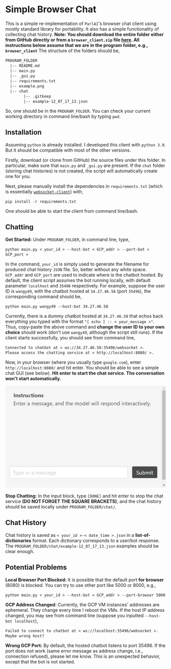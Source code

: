 # __Simple Browser Chat__
This is a simple re-implementation of `ParlAI`'s browser chat client using mostly standard library for portability. It also has a simple functionality of collecting chat history. __Note: You should download the entire folder either from GitHub directly or from a `browser_client.zip` file [here](https://github.com/Guest400123064/empathic-bot/tree/main/uploads). All instructions below assume that we are in the program folder, e.g., `browser_client`__ The structure of the folders should be,
```
PROGRAM_FOLDER
  |-- README.md
  |-- main.py
  |-- _gui.py
  |-- requirements.txt
  |-- example.png
  |-- chat
        |-- .gitkeep
        |-- example-12_07_17_13.json
```
So, one should be in the `PROGRAM_FOLDER`. You can check your current working directory in command line/bash by typing `pwd`.

## __Installation__
Assuming `python` is already installed. I developed this client with `python 3.9`. But it should be compatible with most of the other versions.

Firstly, download (or clone from GitHub) the source files under this folder. In particular, make sure that `main.py` and `_gui.py` are present. If the `chat` folder (storing chat histories) is not created, the script will automatically create one for you.

Next, please manually install the dependencies in `requirements.txt` (which is essentially [`websocket-client`](https://websocket-client.readthedocs.io/en/latest/installation.html)) with,
```
pip install -r requirements.txt
```
One should be able to start the client from command line/bash.

## __Chatting__
__Get Started:__ Under `PROGRAM_FOLDER`, in command line, type,
```
python main.py < your_id > --host-bot < GCP_addr > --port-bot < GCP_port >
```
In the command, `your_id` is simply used to generate the filename for produced chat history `JSON` file. So, better without any white space. `GCP_addr` and `GCP_port` are used to indicate where is the chatbot hosted. By default, the client script assumes the bot running locally, with default parameter `localhost` and `35496` respectively. For example, suppose the user ID is `wangy49`, with the chatbot hosted at `34.27.46.58` (port `35496`), the corresponding command should be,
```
python main.py wangy49 --host-bot 34.27.46.58
```
Currently, there is a dummy chatbot hosted at `34.27.46.58` that echos back everything you typed with the format `"[ echo ] :: < your_message >"`. Thus, copy-paste the above command and __change the user ID to your own choice__ should work (don't use `wangy49`, although the script still runs). If the client starts successfully, you should see from command line,
```
Connected to chatbot at < ws://34.27.46.58:35496/websocket >.
Please access the chatting service at < http://localhost:8080/ >.
```
Now, in your browser (where you usually type `google.com`), enter `http://localhost:8080/` and hit enter. You should be able to see a simple chat GUI (see below). __Hit enter to start the chat service. The conversation won't start automatically.__

![example-gui](example.png) 

__Stop Chatting:__ In the input block, type `[DONE]` and hit enter to stop the chat service __(DO NOT FORGET THE SQUARE BRACKETS)__, and the chat history should be saved locally under `PROGRAM_FOLDER/chat/`.

## __Chat History__
Chat history is saved as `< your_id >-< date_time >.json` in a __list-of-dictionaries__ format. Each dictionary corresponds to a user/bot response. The `PROGRAM_FOLDER/chat/example-12_07_17_13.json` examples should be clear enough.

## __Potential Problems__
__Local Browser Port Blocked:__ It is possible that the default port __for browser__ (8080) is blocked. You can try to use other port like 5000 or 8000, e.g.,
```
python main.py < your_id > --host-bot < GCP_addr > --port-browser 5000
```

__GCP Address Changed:__ Currently, the GCP VM instances' addresses are ephemeral. They change every time I reboot the VMs. If the host IP address changed, you may see from command line (suppose you inputted `--host-bot localhost`),
```
Failed to connect to chatbot at < ws://localhost:35496/websocket >. Maybe wrong host?
```

__Wrong GCP Port:__ By default, the hosted chatbot listens to port 35496. If the port does not work (same error message as address change, i.e., connection refused), please let me know. This is an unexpected behavior, except that the bot is not started.
